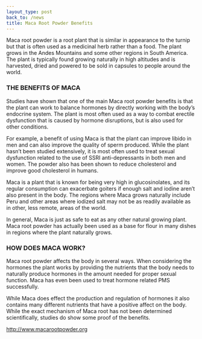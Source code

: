 ```yaml
---
layout_type: post
back_to: /news
title: Maca Root Powder Benefits
---
```

Maca root powder is a root plant that is similar in appearance to the turnip but that is often used as a medicinal herb rather than a food. The plant grows in the Andes Mountains and some other regions in South America. The plant is typically found growing naturally in high altitudes and is harvested, dried and powered to be sold in capsules to people around the world.

### THE BENEFITS OF MACA

Studies have shown that one of the main Maca root powder benefits is that the plant can work to balance hormones by directly working with the body’s endocrine system. The plant is most often used as a way to combat erectile dysfunction that is caused by hormone disruptions, but is also used for other conditions.

For example, a benefit of using Maca is that the plant can improve libido in men and can also improve the quality of sperm produced. While the plant hasn’t been studied extensively, it is most often used to treat sexual dysfunction related to the use of SSRI anti-depressants in both men and women. The powder also has been shown to reduce cholesterol and improve good cholesterol in humans.

Maca is a plant that is known for being very high in glucosinolates, and its regular consumption can exacerbate goiters if enough salt and iodine aren’t also present in the body. The regions where Maca grows naturally include Peru and other areas where iodized salt may not be as readily available as in other, less remote, areas of the world.

In general, Maca is just as safe to eat as any other natural growing plant. Maca root powder has actually been used as a base for flour in many dishes in regions where the plant naturally grows.

### HOW DOES MACA WORK?

Maca root powder affects the body in several ways. When considering the hormones the plant works by providing the nutrients that the body needs to naturally produce hormones in the amount needed for proper sexual function. Maca has even been used to treat hormone related PMS successfully.

While Maca does effect the production and regulation of hormones it also contains many different nutrients that have a positive affect on the body. While the exact mechanism of Maca root has not been determined scientifically, studies do show some proof of the benefits.

http://www.macarootpowder.org

